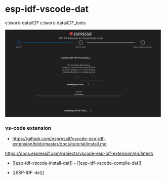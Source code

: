 

# esp-idf-vscode-dat

e:\work-data\IDF
e:\work-data\IDF_tools

![](2025-07-29-17-50-56.png)

### vs-code extension 


- https://github.com/espressif/vscode-esp-idf-extension/blob/master/docs/tutorial/install.md

https://docs.espressif.com/projects/vscode-esp-idf-extension/en/latest/


- [[esp-idf-vscode-install-dat]] - [[esp-idf-vscode-compile-dat]] 


- [[ESP-IDF-dat]]